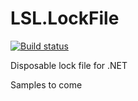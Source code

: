 # LSL.LockFile

[![Build status](https://ci.appveyor.com/api/projects/status/ao56oypqgmq02h3x?svg=true)](https://ci.appveyor.com/project/alunacjones/lsl-lockfile)

Disposable lock file for .NET

Samples to come

